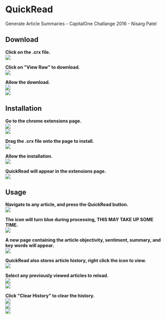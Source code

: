 # QuickRead
Generate Article Summaries - CapitalOne Challange 2016 - Nisarg Patel

## Download

**Click on the .crx file.**
<br>
<img src="https://github.com/nisargnp/QuickRead/blob/master/Screenshots/select_download.png">
<br>

**Click on "View Raw" to download.**
<br>
<img src="https://github.com/nisargnp/QuickRead/blob/master/Screenshots/raw_download.png">
<br>

**Allow the download.**
<br>
<img src="https://github.com/nisargnp/QuickRead/blob/master/Screenshots/confirm_download.png">
<br>
<img src="https://github.com/nisargnp/QuickRead/blob/master/Screenshots/completed_download.png">

## Installation

**Go to the chrome extensions page.**
<br>
<img src="https://github.com/nisargnp/QuickRead/blob/master/Screenshots/opening_extensions.png">
<br>
<img src="https://github.com/nisargnp/QuickRead/blob/master/Screenshots/opened_extensions.png">
<br>

**Drag the .crx file onto the page to install.**
<br>
<img src="https://github.com/nisargnp/QuickRead/blob/master/Screenshots/install_quickread.png">
<br>

**Allow the installation.**
<br>
<img src="https://github.com/nisargnp/QuickRead/blob/master/Screenshots/confirm_install.png">
<br>

**QuickRead will appear in the extensions page.**
<br>
<img src="https://github.com/nisargnp/QuickRead/blob/master/Screenshots/finished_install.png">
<br>

## Usage

**Navigate to any article, and press the QuickRead button.**
<br>
<img src="https://github.com/nisargnp/QuickRead/blob/master/Screenshots/article_before_processing.png">
<br>

**The icon will turn blue during processing, THIS MAY TAKE UP SOME TIME.**
<br>
<img src="https://github.com/nisargnp/QuickRead/blob/master/Screenshots/article_after_processing.png">
<br>

**A new page containing the article objectivity, sentiment, summary, and key words will appear.**
<br>
<img src="https://github.com/nisargnp/QuickRead/blob/master/Screenshots/article_summary_1.png">
<br>

**QuickRead also stores article history, right click the icon to view.**
<br>
<img src="https://github.com/nisargnp/QuickRead/blob/master/Screenshots/opening_history.png">
<br>

**Select any previously viewed articles to reload.**
<br>
<img src="https://github.com/nisargnp/QuickRead/blob/master/Screenshots/history_select.png">
<br>
<img src="https://github.com/nisargnp/QuickRead/blob/master/Screenshots/history_summary.png">
<br>

**Click "Clear History" to clear the history.**
<br>
<img src="https://github.com/nisargnp/QuickRead/blob/master/Screenshots/history_clear.png">
<br>
<img src="https://github.com/nisargnp/QuickRead/blob/master/Screenshots/confirm_clear.png">
<br>
<img src="https://github.com/nisargnp/QuickRead/blob/master/Screenshots/history_cleared.png">
<br>
